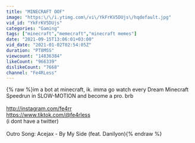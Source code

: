 ```yaml
---
title: "MINECRAFT OOF"
image: "https:\/\/i.ytimg.com\/vi\/YkFrKV5DUjs\/hqdefault.jpg"
vid_id: "YkFrKV5DUjs"
categories: "Gaming"
tags: ["minecraft","memecraft","minecraft memes"]
date: "2021-09-15T13:06:01+03:00"
vid_date: "2021-01-02T02:54:05Z"
duration: "PT8M5S"
viewcount: "14836384"
likeCount: "966339"
dislikeCount: "7668"
channel: "Fe4RLess"
---
```

{% raw %}im a bot at minecraft, ik. imma go watch every Dream Minecraft Speedrun in SLOW-MOTION and become a pro. brb<br /><br /><a rel="nofollow" target="blank" href="http://instagram.com/fe4rr">http://instagram.com/fe4rr</a><br /><a rel="nofollow" target="blank" href="https://www.tiktok.com/@fe4rless">https://www.tiktok.com/@fe4rless</a><br />(i dont have a twitter)<br /><br />Outro Song: Acejax - By My Side (feat. Danilyon){% endraw %}
